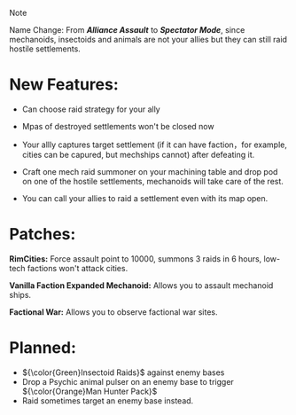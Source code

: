 > [!NOTE]
> Name Change: From ***Alliance Assault*** to ***Spectator Mode***, since mechanoids, insectoids and animals are not your allies but they can still raid hostile settlements.

# New Features:
- Can choose raid strategy for your ally

- Mpas of destroyed settlements won't be closed now

- Your allly captures target settlement (if it can have faction，for example, cities can be capured, but mechships cannot) after defeating it.

- Craft one mech raid summoner on your machining table and drop pod on one of the hostile settlements, mechanoids will take care of the rest.

- You can call your allies to raid a settlement even with its map open. 

# Patches:
**RimCities:** Force assault point to 10000, summons 3 raids in 6 hours, low-tech factions won't attack cities.

**Vanilla Faction Expanded Mechanoid:** Allows you to assault mechanoid ships.

**Factional War:** Allows you to observe factional war sites.

# Planned:
- ${\color{Green}Insectoid Raids}$ against enemy bases
- Drop a Psychic animal pulser on an enemy base to trigger ${\color{Orange}Man Hunter Pack}$
- Raid sometimes target an enemy base instead.
